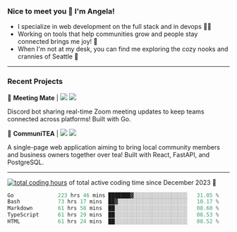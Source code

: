 ### Nice to meet you 👋 I'm Angela!

- I specialize in web development on the full stack and in devops 👩‍💻
- Working on tools that help communities grow and people stay connected brings me joy! 🤝
- When I'm not at my desk, you can find me exploring the cozy nooks and crannies of Seattle 🧋

---

### Recent Projects

👾 **Meeting Mate** | [![](https://img.shields.io/badge/Code-violet.svg?style=flat-square)](https://github.com/angelajfisher/meeting-mate) [![](https://img.shields.io/badge/Site-violet.svg?style=flat-square)](https://angelajfisher.com/projects/meeting-mate)

Discord bot sharing real-time Zoom meeting updates to keep teams connected across platforms! Built with Go.

🍵 **CommuniTEA** | [![](https://img.shields.io/badge/Code-green.svg?style=flat-square)](https://gitlab.com/angelajfisher/communiTEA) [![](https://img.shields.io/badge/Demo-green.svg?style=flat-square)](https://angelajfisher.gitlab.io/communiTEA/)

A single-page web application aiming to bring local community members and business owners together over tea!  Built with React, FastAPI, and PostgreSQL.

---

<a href="https://wakatime.com/@018c1e94-8745-411f-aea1-f33be044d952"><img src="https://wakatime.com/badge/user/018c1e94-8745-411f-aea1-f33be044d952.svg?style=flat-square" alt="total coding hours" /></a> of total active coding time since December 2023 💠<br>
<!--START_SECTION:waka-->

```go
Go              223 hrs 46 mins ███████▓░░░░░░░░░░░░░░░░░   31.05 %
Bash            73 hrs 17 mins  ██▓░░░░░░░░░░░░░░░░░░░░░░   10.17 %
Markdown        61 hrs 58 mins  ██░░░░░░░░░░░░░░░░░░░░░░░   08.60 %
TypeScript      61 hrs 29 mins  ██░░░░░░░░░░░░░░░░░░░░░░░   08.53 %
HTML            61 hrs 24 mins  ██░░░░░░░░░░░░░░░░░░░░░░░   08.52 %
```

<!--END_SECTION:waka--> 
